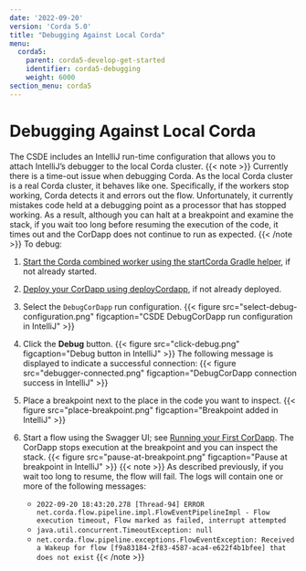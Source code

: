 ```yaml
---
date: '2022-09-20'
version: 'Corda 5.0'
title: "Debugging Against Local Corda"
menu:
  corda5:
    parent: corda5-develop-get-started
    identifier: corda5-debugging
    weight: 6000
section_menu: corda5
---
```

# Debugging Against Local Corda
The CSDE includes an IntelliJ run-time configuration that allows you to attach IntelliJ’s debugger to the local Corda cluster.
{{< note >}}
Currently there is a time-out issue when debugging Corda. As the local Corda cluster is a real Corda cluster, it behaves like one. Specifically, if the workers stop working, Corda detects it and errors out the flow. Unfortunately, it currently mistakes code held at a debugging point as a processor that has stopped working. As a result, although you can halt at a breakpoint and examine the stack, if you wait too long before resuming the execution of the code, it times out and the CorDapp does not continue to run as expected.
{{< /note >}}
To debug:
1. [Start the Corda combined worker using the startCorda Gradle helper](../running-your-first-cordapp/run-first-cordapp.html#starting-the-corda-combined-worker), if not already started.
2. [Deploy your CorDapp using deployCordapp](../running-your-first-cordapp/run-first-cordapp.html#deploying-a-cordapp), if not already deployed.
3. Select the `DebugCorDapp` run configuration.
{{< figure src="select-debug-configuration.png" figcaption="CSDE DebugCorDapp run configuration in IntelliJ" >}}
4. Click the **Debug** button.
{{< figure src="click-debug.png" figcaption="Debug button in IntelliJ" >}}
   The following message is displayed to indicate a successful connection:
   {{< figure src="debugger-connected.png" figcaption="DebugCorDapp connection success in IntelliJ" >}}
5. Place a breakpoint next to the place in the code you want to inspect.
   {{< figure src="place-breakpoint.png" figcaption="Breakpoint added in IntelliJ" >}}
6. Start a flow using the Swagger UI; see [Running your First CorDapp](../running-your-first-cordapp/run-first-cordapp.html).
   The CorDapp stops execution at the breakpoint and you can inspect the stack.
   {{< figure src="pause-at-breakpoint.png" figcaption="Pause at breakpoint in IntelliJ" >}}
  {{< note >}}
  As described previously, if you wait too long to resume, the flow will fail. The logs will contain one or more of the following messages:

   * `2022-09-20 18:43:20.278 [Thread-94] ERROR net.corda.flow.pipeline.impl.FlowEventPipelineImpl - Flow execution timeout, Flow marked as failed, interrupt attempted`
   * `java.util.concurrent.TimeoutException: null`
   * `net.corda.flow.pipeline.exceptions.FlowEventException: Received a Wakeup for flow [f9a83184-2f83-4587-aca4-e622f4b1bfee] that does not exist`
  {{< /note >}}
